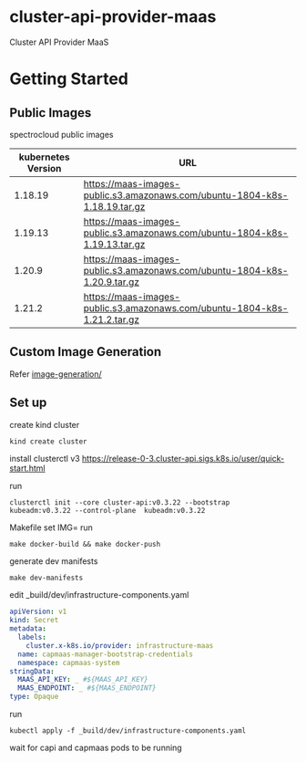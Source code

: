 # cluster-api-provider-maas
Cluster API Provider MaaS


# Getting Started

## Public Images
spectrocloud public images

| kubernetes Version | URL                                                                        |
|--------------------|----------------------------------------------------------------------------|
| 1.18.19            | https://maas-images-public.s3.amazonaws.com/ubuntu-1804-k8s-1.18.19.tar.gz |
| 1.19.13            | https://maas-images-public.s3.amazonaws.com/ubuntu-1804-k8s-1.19.13.tar.gz |
| 1.20.9             | https://maas-images-public.s3.amazonaws.com/ubuntu-1804-k8s-1.20.9.tar.gz  |
| 1.21.2             | https://maas-images-public.s3.amazonaws.com/ubuntu-1804-k8s-1.21.2.tar.gz  |



## Custom Image Generation
Refer [image-generation/](image-generation/README.md)

## Set up
    
create kind cluster
    
```bash
kind create cluster
```

install clusterctl v3
    https://release-0-3.cluster-api.sigs.k8s.io/user/quick-start.html

run
```
clusterctl init --core cluster-api:v0.3.22 --bootstrap  kubeadm:v0.3.22 --control-plane  kubeadm:v0.3.22
```

Makefile set IMG=<your docker repo>
run 
```
make docker-build && make docker-push
```
    
generate dev manifests
```
make dev-manifests
```

edit _build/dev/infrastructure-components.yaml
```yaml
apiVersion: v1
kind: Secret
metadata:
  labels:
    cluster.x-k8s.io/provider: infrastructure-maas
  name: capmaas-manager-bootstrap-credentials
  namespace: capmaas-system
stringData:
  MAAS_API_KEY: _ #${MAAS_API_KEY}
  MAAS_ENDPOINT: _ #${MAAS_ENDPOINT}
type: Opaque
```

run
```shell
kubectl apply -f _build/dev/infrastructure-components.yaml
```

wait for capi and capmaas pods to be running

